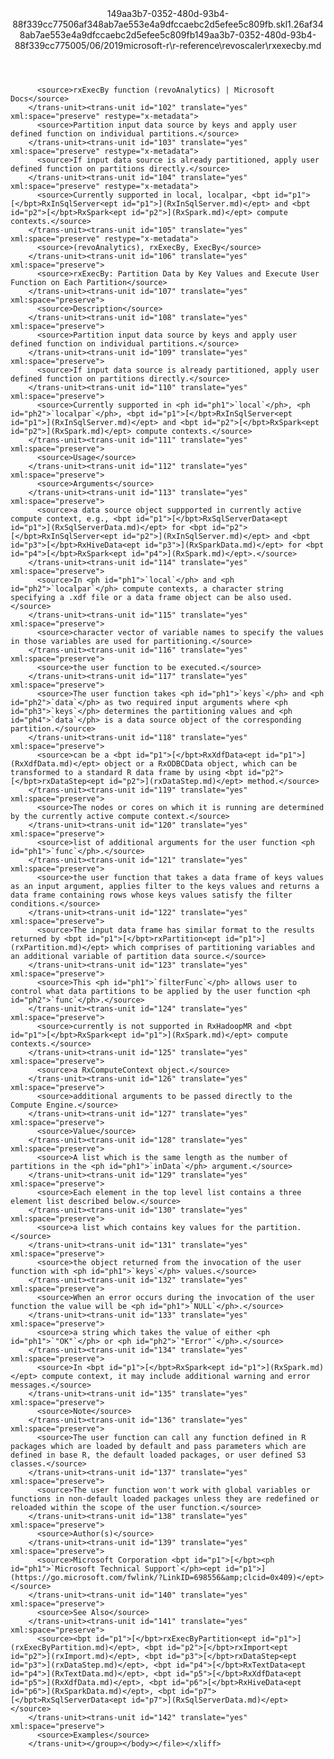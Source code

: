 <?xml version="1.0"?><xliff version="1.2" xmlns="urn:oasis:names:tc:xliff:document:1.2" xmlns:xsi="http://www.w3.org/2001/XMLSchema-instance" xsi:schemaLocation="urn:oasis:names:tc:xliff:document:1.2 xliff-core-1.2-transitional.xsd"><file datatype="xml" original="rxexecby.md" source-language="en-US" target-language="en-US"><header><tool tool-id="mdxliff" tool-name="mdxliff" tool-version="1.0-1931010" tool-company="Microsoft" /><xliffext:skl_file_name xmlns:xliffext="urn:microsoft:content:schema:xliffextensions">149aa3b7-0352-480d-93b4-88f339cc77506af348ab7ae553e4a9dfccaebc2d5efee5c809fb.skl</xliffext:skl_file_name><xliffext:version xmlns:xliffext="urn:microsoft:content:schema:xliffextensions">1.2</xliffext:version><xliffext:ms.openlocfilehash xmlns:xliffext="urn:microsoft:content:schema:xliffextensions">6af348ab7ae553e4a9dfccaebc2d5efee5c809fb</xliffext:ms.openlocfilehash><xliffext:ms.sourcegitcommit xmlns:xliffext="urn:microsoft:content:schema:xliffextensions">149aa3b7-0352-480d-93b4-88f339cc7750</xliffext:ms.sourcegitcommit><xliffext:ms.lasthandoff xmlns:xliffext="urn:microsoft:content:schema:xliffextensions">05/06/2019</xliffext:ms.lasthandoff><xliffext:ms.openlocfilepath xmlns:xliffext="urn:microsoft:content:schema:xliffextensions">microsoft-r\r-reference\revoscaler\rxexecby.md</xliffext:ms.openlocfilepath></header><body><group id="content" extype="content"><trans-unit id="101" translate="yes" xml:space="preserve" restype="x-metadata">
          <source>rxExecBy function (revoAnalytics) | Microsoft Docs</source>
        </trans-unit><trans-unit id="102" translate="yes" xml:space="preserve" restype="x-metadata">
          <source>Partition input data source by keys and apply user defined function on individual partitions.</source>
        </trans-unit><trans-unit id="103" translate="yes" xml:space="preserve" restype="x-metadata">
          <source>If input data source is already partitioned, apply user defined function on partitions directly.</source>
        </trans-unit><trans-unit id="104" translate="yes" xml:space="preserve" restype="x-metadata">
          <source>Currently supported in local, localpar, <bpt id="p1">[</bpt>RxInSqlServer<ept id="p1">](RxInSqlServer.md)</ept> and <bpt id="p2">[</bpt>RxSpark<ept id="p2">](RxSpark.md)</ept> compute contexts.</source>
        </trans-unit><trans-unit id="105" translate="yes" xml:space="preserve" restype="x-metadata">
          <source>(revoAnalytics), rxExecBy, ExecBy</source>
        </trans-unit><trans-unit id="106" translate="yes" xml:space="preserve">
          <source>rxExecBy: Partition Data by Key Values and Execute User Function on Each Partition</source>
        </trans-unit><trans-unit id="107" translate="yes" xml:space="preserve">
          <source>Description</source>
        </trans-unit><trans-unit id="108" translate="yes" xml:space="preserve">
          <source>Partition input data source by keys and apply user defined function on individual partitions.</source>
        </trans-unit><trans-unit id="109" translate="yes" xml:space="preserve">
          <source>If input data source is already partitioned, apply user defined function on partitions directly.</source>
        </trans-unit><trans-unit id="110" translate="yes" xml:space="preserve">
          <source>Currently supported in <ph id="ph1">`local`</ph>, <ph id="ph2">`localpar`</ph>, <bpt id="p1">[</bpt>RxInSqlServer<ept id="p1">](RxInSqlServer.md)</ept> and <bpt id="p2">[</bpt>RxSpark<ept id="p2">](RxSpark.md)</ept> compute contexts.</source>
        </trans-unit><trans-unit id="111" translate="yes" xml:space="preserve">
          <source>Usage</source>
        </trans-unit><trans-unit id="112" translate="yes" xml:space="preserve">
          <source>Arguments</source>
        </trans-unit><trans-unit id="113" translate="yes" xml:space="preserve">
          <source>a data source object suppported in currently active compute context, e.g., <bpt id="p1">[</bpt>RxSqlServerData<ept id="p1">](RxSqlServerData.md)</ept> for <bpt id="p2">[</bpt>RxInSqlServer<ept id="p2">](RxInSqlServer.md)</ept> and <bpt id="p3">[</bpt>RxHiveData<ept id="p3">](RxSparkData.md)</ept> for <bpt id="p4">[</bpt>RxSpark<ept id="p4">](RxSpark.md)</ept>.</source>
        </trans-unit><trans-unit id="114" translate="yes" xml:space="preserve">
          <source>In <ph id="ph1">`local`</ph> and <ph id="ph2">`localpar`</ph> compute contexts, a character string specifying a .xdf file or a data frame object can be also used.</source>
        </trans-unit><trans-unit id="115" translate="yes" xml:space="preserve">
          <source>character vector of variable names to specify the values in those variables are used for partitioning.</source>
        </trans-unit><trans-unit id="116" translate="yes" xml:space="preserve">
          <source>the user function to be executed.</source>
        </trans-unit><trans-unit id="117" translate="yes" xml:space="preserve">
          <source>The user function takes <ph id="ph1">`keys`</ph> and <ph id="ph2">`data`</ph> as two required input arguments where <ph id="ph3">`keys`</ph> determines the partitioning values and <ph id="ph4">`data`</ph> is a data source object of the corresponding partition.</source>
        </trans-unit><trans-unit id="118" translate="yes" xml:space="preserve">
          <source>can be a <bpt id="p1">[</bpt>RxXdfData<ept id="p1">](RxXdfData.md)</ept> object or a RxODBCData object, which can be transformed to a standard R data frame by using <bpt id="p2">[</bpt>rxDataStep<ept id="p2">](rxDataStep.md)</ept> method.</source>
        </trans-unit><trans-unit id="119" translate="yes" xml:space="preserve">
          <source>The nodes or cores on which it is running are determined by the currently active compute context.</source>
        </trans-unit><trans-unit id="120" translate="yes" xml:space="preserve">
          <source>list of additional arguments for the user function <ph id="ph1">`func`</ph>.</source>
        </trans-unit><trans-unit id="121" translate="yes" xml:space="preserve">
          <source>the user function that takes a data frame of keys values as an input argument, applies filter to the keys values and returns a data frame containing rows whose keys values satisfy the filter conditions.</source>
        </trans-unit><trans-unit id="122" translate="yes" xml:space="preserve">
          <source>The input data frame has similar format to the results returned by <bpt id="p1">[</bpt>rxPartition<ept id="p1">](rxPartition.md)</ept> which comprises of partitioning variables and an additional variable of partition data source.</source>
        </trans-unit><trans-unit id="123" translate="yes" xml:space="preserve">
          <source>This <ph id="ph1">`filterFunc`</ph> allows user to control what data partitions to be applied by the user function <ph id="ph2">`func`</ph>.</source>
        </trans-unit><trans-unit id="124" translate="yes" xml:space="preserve">
          <source>currently is not supported in RxHadoopMR and <bpt id="p1">[</bpt>RxSpark<ept id="p1">](RxSpark.md)</ept> compute contexts.</source>
        </trans-unit><trans-unit id="125" translate="yes" xml:space="preserve">
          <source>a RxComputeContext object.</source>
        </trans-unit><trans-unit id="126" translate="yes" xml:space="preserve">
          <source>additional arguments to be passed directly to the Compute Engine.</source>
        </trans-unit><trans-unit id="127" translate="yes" xml:space="preserve">
          <source>Value</source>
        </trans-unit><trans-unit id="128" translate="yes" xml:space="preserve">
          <source>A list which is the same length as the number of partitions in the <ph id="ph1">`inData`</ph> argument.</source>
        </trans-unit><trans-unit id="129" translate="yes" xml:space="preserve">
          <source>Each element in the top level list contains a three element list described below.</source>
        </trans-unit><trans-unit id="130" translate="yes" xml:space="preserve">
          <source>a list which contains key values for the partition.</source>
        </trans-unit><trans-unit id="131" translate="yes" xml:space="preserve">
          <source>the object returned from the invocation of the user function with <ph id="ph1">`keys`</ph> values.</source>
        </trans-unit><trans-unit id="132" translate="yes" xml:space="preserve">
          <source>When an error occurs during the invocation of the user function the value will be <ph id="ph1">`NULL`</ph>.</source>
        </trans-unit><trans-unit id="133" translate="yes" xml:space="preserve">
          <source>a string which takes the value of either <ph id="ph1">`"OK"`</ph> or <ph id="ph2">`"Error"`</ph>.</source>
        </trans-unit><trans-unit id="134" translate="yes" xml:space="preserve">
          <source>In <bpt id="p1">[</bpt>RxSpark<ept id="p1">](RxSpark.md)</ept> compute context, it may include additional warning and error messages.</source>
        </trans-unit><trans-unit id="135" translate="yes" xml:space="preserve">
          <source>Note</source>
        </trans-unit><trans-unit id="136" translate="yes" xml:space="preserve">
          <source>The user function can call any function defined in R packages which are loaded by default and pass parameters which are defined in base R, the default loaded packages, or user defined S3 classes.</source>
        </trans-unit><trans-unit id="137" translate="yes" xml:space="preserve">
          <source>The user function won't work with global variables or functions in non-default loaded packages unless they are redefined or reloaded within the scope of the user function.</source>
        </trans-unit><trans-unit id="138" translate="yes" xml:space="preserve">
          <source>Author(s)</source>
        </trans-unit><trans-unit id="139" translate="yes" xml:space="preserve">
          <source>Microsoft Corporation <bpt id="p1">[</bpt><ph id="ph1">`Microsoft Technical Support`</ph><ept id="p1">](https://go.microsoft.com/fwlink/?LinkID=698556&amp;clcid=0x409)</ept></source>
        </trans-unit><trans-unit id="140" translate="yes" xml:space="preserve">
          <source>See Also</source>
        </trans-unit><trans-unit id="141" translate="yes" xml:space="preserve">
          <source><bpt id="p1">[</bpt>rxExecByPartition<ept id="p1">](rxExecByPartition.md)</ept>, <bpt id="p2">[</bpt>rxImport<ept id="p2">](rxImport.md)</ept>, <bpt id="p3">[</bpt>rxDataStep<ept id="p3">](rxDataStep.md)</ept>, <bpt id="p4">[</bpt>RxTextData<ept id="p4">](RxTextData.md)</ept>, <bpt id="p5">[</bpt>RxXdfData<ept id="p5">](RxXdfData.md)</ept>, <bpt id="p6">[</bpt>RxHiveData<ept id="p6">](RxSparkData.md)</ept>, <bpt id="p7">[</bpt>RxSqlServerData<ept id="p7">](RxSqlServerData.md)</ept></source>
        </trans-unit><trans-unit id="142" translate="yes" xml:space="preserve">
          <source>Examples</source>
        </trans-unit></group></body></file></xliff>